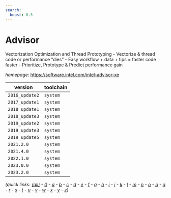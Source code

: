 ```yaml
---
search:
  boost: 0.5
---
```

# Advisor

Vectorization Optimization and Thread Prototyping  - Vectorize & thread code or performance “dies”  - Easy workflow + data + tips = faster code faster  - Prioritize, Prototype & Predict performance gain

*homepage*: <https://software.intel.com/intel-advisor-xe>

version | toolchain
--------|----------
``2016_update2`` | ``system``
``2017_update1`` | ``system``
``2018_update1`` | ``system``
``2018_update3`` | ``system``
``2019_update2`` | ``system``
``2019_update3`` | ``system``
``2019_update5`` | ``system``
``2021.2.0`` | ``system``
``2021.4.0`` | ``system``
``2022.1.0`` | ``system``
``2023.0.0`` | ``system``
``2023.2.0`` | ``system``


*(quick links: [(all)](../index.md) - [0](../0/index.md) - [a](../a/index.md) - [b](../b/index.md) - [c](../c/index.md) - [d](../d/index.md) - [e](../e/index.md) - [f](../f/index.md) - [g](../g/index.md) - [h](../h/index.md) - [i](../i/index.md) - [j](../j/index.md) - [k](../k/index.md) - [l](../l/index.md) - [m](../m/index.md) - [n](../n/index.md) - [o](../o/index.md) - [p](../p/index.md) - [q](../q/index.md) - [r](../r/index.md) - [s](../s/index.md) - [t](../t/index.md) - [u](../u/index.md) - [v](../v/index.md) - [w](../w/index.md) - [x](../x/index.md) - [y](../y/index.md) - [z](../z/index.md))*

